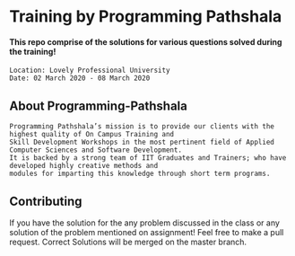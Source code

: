# Training by Programming Pathshala 
#### This repo comprise of the solutions for various questions solved during the training!
```
Location: Lovely Professional University
Date: 02 March 2020 - 08 March 2020
```

## About Programming-Pathshala

```
Programming Pathshala’s mission is to provide our clients with the highest quality of On Campus Training and
Skill Development Workshops in the most pertinent field of Applied Computer Sciences and Software Development. 
It is backed by a strong team of IIT Graduates and Trainers; who have developed highly creative methods and 
modules for imparting this knowledge through short term programs.
```

## Contributing

If you have the solution for the any problem discussed in the class or any solution of the problem mentioned on assignment! Feel free to make a pull request. Correct Solutions will be merged on the master branch.
